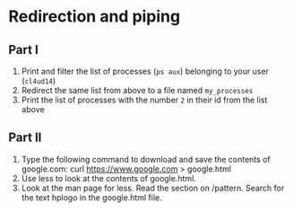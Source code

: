 # Redirection and piping

## Part I

1. Print and filter the list of processes (`ps aux`) belonging to your user (`cl4ud14`)
2. Redirect the same list from above to a file named `my_processes`
3. Print the list of processes with the number `2` in their id from the list above


## Part II

1. Type the following command to download and save the contents of google.com: curl https://www.google.com > google.html
2. Use less to look at the contents of google.html.
3. Look at the man page for less. Read the section on /pattern. Search for the text hplogo in the google.html file.
